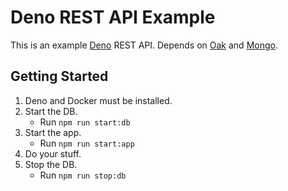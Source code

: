 # Deno REST API Example

This is an example [Deno](https://deno.land) REST API. Depends on [Oak](https://deno.land/x/oak) and [Mongo](https://deno.land/x/mongo).

## Getting Started

1. Deno and Docker must be installed.
2. Start the DB.
   - Run `npm run start:db`
3. Start the app.
   - Run `npm run start:app`
4. Do your stuff.
5. Stop the DB.
   - Run `npm run stop:db`
